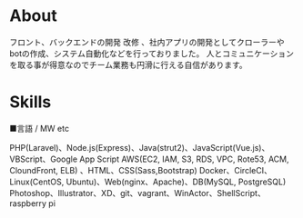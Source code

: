 # About

フロント、バックエンドの開発 改修 、社内アプリの開発としてクローラーやbotの作成、システム自動化などを行っておりました。
人とコミュニケーションを取る事が得意なのでチーム業務も円滑に行える自信があります。

# Skills

■言語 / MW etc

PHP(Laravel)、Node.js(Express)、Java(strut2)、JavaScript(Vue.js)、VBScript、Google App Script
AWS(EC2, IAM, S3, RDS, VPC, Rote53, ACM, CloundFront, ELB) 、HTML、CSS(Sass,Bootstrap)
Docker、CircleCI、Linux(CentOS, Ubuntu)、Web(nginx、Apache)、DB(MySQL, PostgreSQL)
Photoshop、Illustrator、XD、git、vagrant、WinActor、ShellScript、raspberry pi
